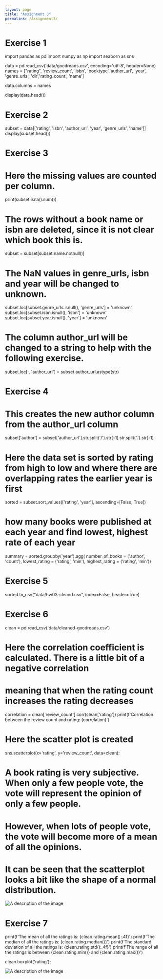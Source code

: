 ```yaml
---
layout: page
title: "Assignment 3"
permalink: /Assignment3/
---
```


# Exercise 1
import pandas as pd
import numpy as np
import seaborn as sns

data = pd.read_csv('data/goodreads.csv', encoding='utf-8', header=None)
names = ["rating", 'review_count', 'isbn', 'booktype','author_url', 'year', 'genre_urls', 'dir','rating_count', 'name']

data.columns = names

display(data.head())

# Exercise 2
subset = data[['rating', 'isbn', 'author_url', 'year', 'genre_urls', 'name']]
display(subset.head())

# Exercise 3
# Here the missing values are counted per column.
print(subset.isna().sum())

# The rows without a book name or isbn are deleted, since it is not clear which book this is.
subset = subset[subset.name.notnull()]

# The NaN values in genre_urls, isbn and year will be changed to unknown.
subset.loc[subset.genre_urls.isnull(), 'genre_urls'] = 'unknown'
subset.loc[subset.isbn.isnull(), 'isbn'] = 'unknown'
subset.loc[subset.year.isnull(), 'year'] = 'unknown'

# The column author_url will be changed to a string to help with the following exercise.
subset.loc[:, 'author_url'] = subset.author_url.astype(str)

# Exercise 4
# This creates the new author column from the author_url column
subset['author'] = subset['author_url'].str.split('/').str[-1].str.split('.').str[-1]

# Here the data set is sorted by rating from high to low and where there are overlapping rates the earlier year is first
sorted = subset.sort_values(['rating', 'year'], ascending=[False, True])

# how many books were published at each year and find lowest, highest rate of each year
summary = sorted.groupby('year').agg(
    number_of_books = ('author', 'count'),
    lowest_rating = ('rating', 'min'),
    highest_rating = ('rating', 'min'))


# Exercise 5
sorted.to_csv("data/hw03-cleand.csv", index=False, header=True)

# Exercise 6
clean = pd.read_csv('data/cleaned-goodreads.csv')

# Here the correlation coefficient is calculated. There is a little bit of a negative correlation
#   meaning that when the rating count increases the rating decreases
correlation = clean['review_count'].corr(clean['rating'])
print(f'Correlation between the review count and rating: {correlation}')

# Here the scatter plot is created
sns.scatterplot(x='rating', y='review_count', data=clean);

# A book rating is very subjective. When only a few people vote, the vote will represent the opinion of only a few people.
# However, when lots of people vote, the vote will become more of a mean of all the opinions.
# It can be seen that the scatterplot looks a bit like the shape of a normal distribution.

![A description of the image](photos/3.1.png)


# Exercise 7
print(f'The mean of all the ratings is: {clean.rating.mean():.4f}')
print(f'The median of all the ratings is: {clean.rating.median()}')
print(f'The standard deviation of all the ratings is: {clean.rating.std():.4f}')
print(f'The range of all the ratings is between {clean.rating.min()} and {clean.rating.max()}')

clean.boxplot('rating');

![A description of the image](photos/3.2.png)
